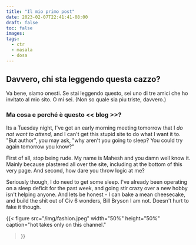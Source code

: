 ```yaml
---
title: "Il mio primo post"
date: 2023-02-07T22:41:41-08:00
draft: false
toc: false
images:
tags:
  - ctr
  - masala
  - dosa
---
```


## Davvero, chi sta leggendo questa cazzo?

Va bene, siamo onesti. Se stai leggendo questo, sei uno di tre amici che ho invitato al mio sito. O mi sei. (Non so quale sia piu triste, davvero.)

### Ma cosa e perché è questo << blog >>?

Its a Tuesday night, I've got an early morning meeting tomorrow that I *do not want to attend,* and I can't get this stupid site to do what I want it to. 
"But author", you may ask, "why aren't you going to sleep? You could try again tomorrow you know?" 

First of all, stop being rude. My name is Mahesh and you damn well know it. Mainly because plastered all over the site, including at the bottom of this very page. And second, how dare you throw logic at me?

Seriously though, I do need to get some sleep. I've already been operating on a sleep deficit for the past week, and going stir crazy over a new hobby isn't helping anyone. And lets be honest - I can bake a mean cheesecake, and build the shit out of Civ 6 wonders, Bill Bryson I am not. Doesn't hurt to fake it though.

{{< figure src="/img/fashion.jpeg" 
    width="50%" height="50%" 
    caption="hot takes only on this channel."
>}}